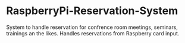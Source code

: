 # RaspberryPi-Reservation-System
System to handle reservation for confrence room meetings, seminars, trainings an the likes. Handles reservations from Raspberry card input.

